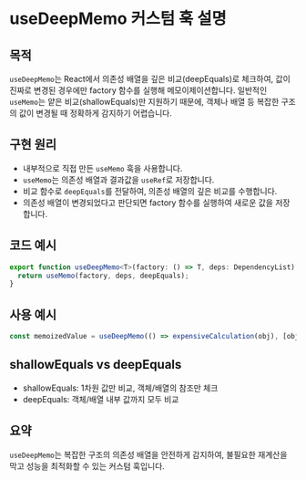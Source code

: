 # useDeepMemo 커스텀 훅 설명

## 목적

`useDeepMemo`는 React에서 의존성 배열을 깊은 비교(deepEquals)로 체크하여, 값이 진짜로 변경된 경우에만 factory 함수를 실행해 메모이제이션합니다. 일반적인 `useMemo`는 얕은 비교(shallowEquals)만 지원하기 때문에, 객체나 배열 등 복잡한 구조의 값이 변경될 때 정확하게 감지하기 어렵습니다.

## 구현 원리

- 내부적으로 직접 만든 `useMemo` 훅을 사용합니다.
- `useMemo`는 의존성 배열과 결과값을 `useRef`로 저장합니다.
- 비교 함수로 `deepEquals`를 전달하여, 의존성 배열의 깊은 비교를 수행합니다.
- 의존성 배열이 변경되었다고 판단되면 factory 함수를 실행하여 새로운 값을 저장합니다.

## 코드 예시

```typescript
export function useDeepMemo<T>(factory: () => T, deps: DependencyList): T {
  return useMemo(factory, deps, deepEquals);
}
```

## 사용 예시

```typescript
const memoizedValue = useDeepMemo(() => expensiveCalculation(obj), [obj]);
```

## shallowEquals vs deepEquals

- shallowEquals: 1차원 값만 비교, 객체/배열의 참조만 체크
- deepEquals: 객체/배열 내부 값까지 모두 비교

## 요약

`useDeepMemo`는 복잡한 구조의 의존성 배열을 안전하게 감지하여, 불필요한 재계산을 막고 성능을 최적화할 수 있는 커스텀 훅입니다.

